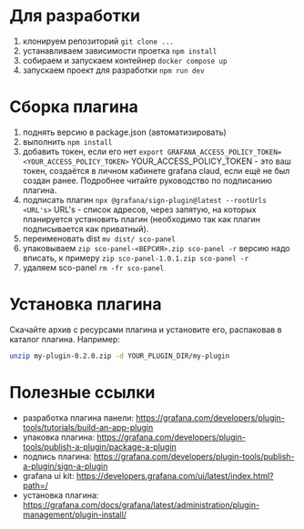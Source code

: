 # Для разработки

1. клонируем репозиторий `git clone ...`
2. устанавливаем зависимости проетка `npm install`
3. собираем и запускаем контейнер `docker compose up`
4. запускаем проект для разработки `npm run dev`

# Сборка плагина

1. поднять версию в package.json (автоматизировать)
2. выполнить `npm install`
3. добавить токен, если его нет `export GRAFANA_ACCESS_POLICY_TOKEN=<YOUR_ACCESS_POLICY_TOKEN>`
   YOUR_ACCESS_POLICY_TOKEN - это ваш токен, создаётся в личном кабинете grafana claud, если ещё не был создан ранее. Подробнее читайте руководство по подписанию плагина.
4. подписать плагин `npx @grafana/sign-plugin@latest --rootUrls <URL's>`
   URL's - список адресов, через запятую, на которых планируется установить плагин (необходимо так как плагин подписывается как приватный).
5. переименовать dist `mv dist/ sco-panel`
6. упаковываем `zip sco-panel-<ВЕРСИЯ>.zip sco-panel -r`
   версию надо вписать, к примеру `zip sco-panel-1.0.1.zip sco-panel -r`
7. удаляем sco-panel `rm -fr sco-panel`

# Установка плагина

Скачайте архив с ресурсами плагина и установите его, распаковав в каталог плагина. Например:

```bash
unzip my-plugin-0.2.0.zip -d YOUR_PLUGIN_DIR/my-plugin
```

# Полезные ссылки

- разработка плагина панели: https://grafana.com/developers/plugin-tools/tutorials/build-an-app-plugin
- упаковка плагина: https://grafana.com/developers/plugin-tools/publish-a-plugin/package-a-plugin
- подпись плагина: https://grafana.com/developers/plugin-tools/publish-a-plugin/sign-a-plugin
- grafana ui kit: https://developers.grafana.com/ui/latest/index.html?path=/
- установка плагина: https://grafana.com/docs/grafana/latest/administration/plugin-management/plugin-install/
